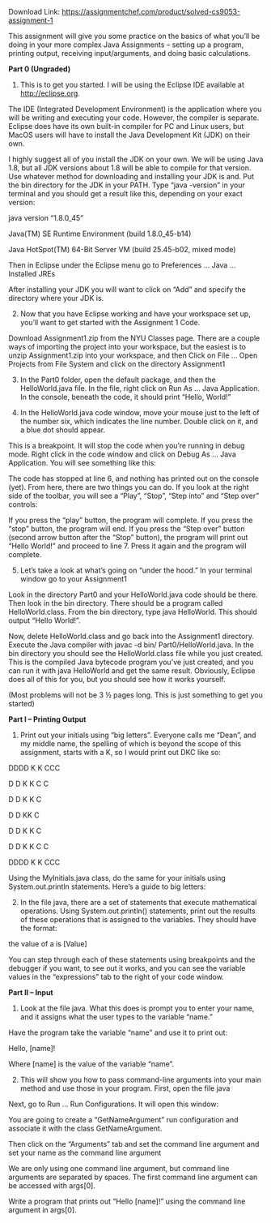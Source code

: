Download Link: https://assignmentchef.com/product/solved-cs9053-assignment-1
<br>



This assignment will give you some practice on the basics of what you’ll be doing in your more complex Java Assignments – setting up a program, printing output, receiving input/arguments, and doing basic calculations.

<strong>Part 0 (Ungraded)</strong>

<ol>

 <li>This is to get you started. I will be using the Eclipse IDE available at <a href="https://eclipse.org">http://eclipse.org</a>.</li>

</ol>

The IDE (Integrated Development Environment) is the application where you will be writing and executing your code. However, the compiler is separate. Eclipse does have its own built-in compiler for PC and Linux users, but MacOS users will have to install the Java Development Kit (JDK) on their own.




I highly suggest all of you install the JDK on your own. We will be using Java 1.8, but all JDK versions about 1.8 will be able to compile for that version. Use whatever method for downloading and installing your JDK is and. Put the bin directory for the JDK in your PATH. Type “java -version” in your terminal and you should get a result like this, depending on your exact version:




java version “1.8.0_45”

Java(TM) SE Runtime Environment (build 1.8.0_45-b14)

Java HotSpot(TM) 64-Bit Server VM (build 25.45-b02, mixed mode)




Then in Eclipse under the Eclipse menu go to Preferences … Java … Installed JREs




After installing your JDK you will want to click on “Add” and specify the directory where your JDK is.




<ol start="2">

 <li>Now that you have Eclipse working and have your workspace set up, you’ll want to get started with the Assignment 1 Code.</li>

</ol>




Download Assignment1.zip from the NYU Classes page. There are a couple ways of importing the project into your workspace, but the easiest is to unzip Assignment1.zip into your workspace, and then Click on File … Open Projects from File System and click on the directory Assignment1




<ol start="3">

 <li>In the Part0 folder, open the default package, and then the HelloWorld.java file. In the file, right click on Run As … Java Application. In the console, beneath the code, it should print “Hello, World!”</li>

</ol>




<ol start="4">

 <li>In the HelloWorld.java code window, move your mouse just to the left of the number six, which indicates the line number. Double click on it, and a blue dot should appear.</li>

</ol>




This is a breakpoint. It will stop the code when you’re running in debug mode. Right click in the code window and click on Debug As … Java Application. You will see something like this:

The code has stopped at line 6, and nothing has printed out on the console (yet). From here, there are two things you can do. If you look at the right side of the toolbar, you will see a “Play”, “Stop”, “Step into” and “Step over” controls:

If you press the “play” button, the program will complete.  If you press the “stop” button, the program will end. If you press the “Step over” button (second arrow button after the “Stop” button), the program will print out “Hello World!” and proceed to line 7. Press it again and the program will complete.




<ol start="5">

 <li>Let’s take a look at what’s going on “under the hood.” In your terminal window go to your Assignment1</li>

</ol>



















Look in the directory Part0 and your HelloWorld.java code should be there. Then look in the bin directory. There should be a program called HelloWorld.class. From the bin directory, type java HelloWorld. This should output “Hello World!”.




Now, delete HelloWorld.class and go back into the Assignment1 directory. Execute the Java compiler with javac -d bin/ Part0/HelloWorld.java. In the bin directory you should see the HelloWorld.class file while you just created. This is the compiled Java bytecode program you’ve just created, and you can run it with java HelloWorld and get the same result. Obviously, Eclipse does all of this for you, but you should see how it works yourself.




(Most problems will not be 3 ½ pages long. This is just something to get you started)







<strong>Part I – Printing Output</strong>




<ol>

 <li>Print out your initials using “big letters”. Everyone calls me “Dean”, and my middle name, the spelling of which is beyond the scope of this assignment, starts with a K, so I would print out DKC like so:</li>

</ol>




DDDD   K   K   CCC

D   D  K  K   C   C

D   D  K K    C

D   D  KK     C

D   D  K K    C

D   D  K  K   C   C

DDDD   K   K   CCC




Using the MyInitials.java class, do the same for your initials using System.out.println statements. Here’s a guide to big letters:




<ol start="2">

 <li>In the file java, there are a set of statements that execute mathematical operations. Using System.out.println() statements, print out the results of these operations that is assigned to the variables. They should have the format:</li>

</ol>




the value of a is [Value]




You can step through each of these statements using breakpoints and the debugger if you want, to see out it works, and you can see the variable values in the “expressions” tab to the right of your code window.







<strong>Part II – Input</strong>

<strong> </strong>

<ol>

 <li>Look at the file java. What this does is prompt you to enter your name, and it assigns what the user types to the variable “name.”</li>

</ol>




Have the program take the variable “name” and use it to print out:




Hello, [name]!




Where [name] is the value of the variable “name”.




<ol start="2">

 <li>This will show you how to pass command-line arguments into your main method and use those in your program. First, open the file java</li>

</ol>




Next, go to Run … Run Configurations. It will open this window:




You are going to create a “GetNameArgument” run configuration and associate it with the class GetNameArgument.




Then click on the “Arguments” tab and set the command line argument and set your name as the command line argument




We are only using one command line argument, but command line arguments are separated by spaces. The first command line argument can be accessed with args[0].




Write a program that prints out “Hello [name]!” using the command line argument in args[0].


